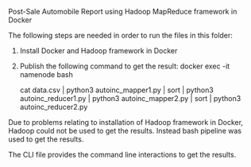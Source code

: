 Post-Sale Automobile Report using Hadoop MapReduce framework in Docker

The following steps are needed in order to run the files in this folder:

1) Install Docker and Hadoop framework in Docker
2) Publish the following command to get the result:
   docker exec -it namenode bash
   
   cat data.csv | python3 autoinc_mapper1.py | sort | python3
   autoinc_reducer1.py | python3 autoinc_mapper2.py | sort | python3
   autoinc_reducer2.py
   
Due to problems relating to installation of Hadoop framework in Docker, Hadoop could not be used to get the results. Instead bash pipeline was used to get the results.

The CLI file provides the command line interactions to get the results.
   
   
